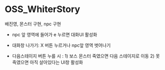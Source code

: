 # OSS_WhiterStory
배진영, 몬스터 구현, npc 구현

- npc 앞 영역에 들어가 e 누르면 대화UI 활성화

- 대화창 나가기: X 버튼 누르거나 npc앞 영역 벗어나기

- 다음스테이지 버튼 누를 시
: 1) 보스 몬스터 죽였으면 다음 스테이지로 이동
  2) 못 죽였으면 아직 살아있다는 UI창 활성화

